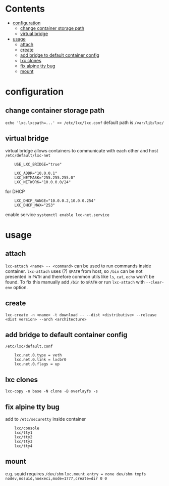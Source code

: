 # Contents

- [configuration](#configuration)
    - [change container storage path](#change-container-storage-path)
    - [virtual bridge](#virtual-bridge)
- [usage](#usage)
    - [attach](#attach)
    - [create](#create)
    - [add bridge to default container config](#add-bridge-to-default-container-config)
    - [lxc clones](#lxc-clones)
    - [fix alpine tty bug](#fix-alpine-tty-bug)
    - [mount](#mount)

# configuration
## change container storage path
`echo 'lxc.lxcpath=...' >> /etc/lxc/lxc.conf`
default path is `/var/lib/lxc/`

## virtual bridge
virtual bridge allows containers to communicate with each other and host
`/etc/default/lxc-net`
```
    USE_LXC_BRIDGE="true"

    LXC_ADDR="10.0.0.1"
    LXC_NETMASK="255.255.255.0"
    LXC_NETWORK="10.0.0.0/24"
```
for DHCP
```
    LXC_DHCP_RANGE="10.0.0.2,10.0.0.254"
    LXC_DHCP_MAX="253"
```
enable service
`systemctl enable lxc-net.service`

# usage
## attach
`lxc-attach <name> -- <command>` can be used to run commands inside container.
`lxc-attach` uses (?) `$PATH` from host, so `/bin` can be not presented in `PATH` and therefore
common utils like `ls`, `cat`, `echo` won't be found. To fix this manually add `/bin` to `$PATH` or
run `lxc-attach` with `--clear-env` option.

## create
`lxc-create -n <name> -t download -- --dist <distributive> --release <dist version> --arch <architecture>`

## add bridge to default container config
`/etc/lxc/default.conf`
```
    lxc.net.0.type = veth
    lxc.net.0.link = lxcbr0
    lxc.net.0.flags = up
```

## lxc clones
`lxc-copy -n base -N clone -B overlayfs -s`

## fix alpine tty bug
add to `/etc/securetty` inside container
```
    lxc/console
    lxc/tty1
    lxc/tty2
    lxc/tty3
    lxc/tty4
```

## mount
e.g. squid requires `/dev/shm`
`lxc.mount.entry = none dev/shm tmpfs nodev,nosuid,noexeci,mode=1777,create=dir 0 0`
